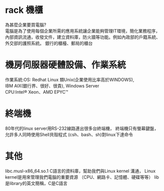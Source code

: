 **rack 機櫃**
==
為甚麼企業要買電腦?  
電腦是為了使用每個企業所需的應用系統讓企業能夠管理IT環境，簡化業務程序，內部資訊流通，收發文件，建立資料庫，防火牆等功能。例如內政部的戶籍系統、外交部的護照系統。
銀行的櫃檯、郵局的櫃台  

**機房伺服器硬體設備、作業系統**
==
作業系統:OS: Redhat Linux 類Unix(企業使用比率高於WINDOWS),   
IBM AIX(銀行界、很好、很貴), Windows Server  
CPU:Intel® Xeon、AMD EPYC™  



**終端機**
==
80年代的linux server用RS-232線路連出很多台終端機，
終端機只有螢幕鍵盤，允許多人同時使用Shell貝殼程式
(csh、bash、sh)對linux下達命令

**其他**
==
libc.musl-x86_64.so.1
C語言的資料庫，幫助我們與Linux kernel 溝通，
Linux kernel是用來管理我們電腦的重要資源
（CPU、網路卡、記憶體、硬碟等等）
lib是library的英文簡稱，C是C語言

